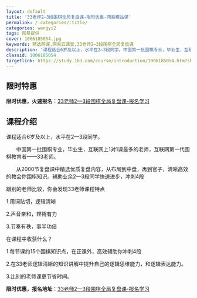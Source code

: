 ```yaml
---
layout: default
title: '33老师2—3段围棋全局复盘课-限时优惠-网易精品课'
permalink: /:categories/:title/
categories: wangyi2
tags: 网易提供
cover: 1006185054.jpg
keywords: 精选网课,网易云课堂,33老师2—3段围棋全局复盘课
description: '课程适合6岁及以上，水平在2—3段同学。中国第一批围棋专业，毕业生，互联网上1对1课最多的老师，互联网第一代围棋教育者—'
classid: 1006185054
targetlink: https://study.163.com/course/introduction/1006185054.htm?share=1&shareId=1025206652&utm_campaign=share&utm_medium=iphoneShare&utm_source=&utm_u=1025206652
---
```


## 限时特惠

**限时优惠，火速报名**：[33老师2—3段围棋全局复盘课-报名学习](https://study.163.com/course/introduction/1006185054.htm?share=1&shareId=1025206652&utm_campaign=share&utm_medium=iphoneShare&utm_source=&utm_u=1025206652)

## 课程介绍

课程适合6岁及以上，水平在2—3段同学。

       中国第一批围棋专业，毕业生，互联网上1对1课最多的老师，互联网第一代围棋教育者——33老师。

       从2000节复盘课中精选优质复盘内容，从布局到中盘，再到官子，清晰高效的教会你围棋知识。辅助业余2—3段同学快速进步，冲刺4段



跟别的老师比较，你会发现33老师课程特点

    

1.用词贴切，逻辑清晰

2.声音亲和，铿锵有力

3.节奏有秩，事半功倍



在课程中收获什么？



1.每节课约15个围棋知识点，在正课外，高效辅助你冲刺4段

2.在33老师逻辑清晰的知识讲解中提升自己的逻辑思维能力，和逻辑表达能力。

3.比别的老师课更节省时间。

**限时优惠，报名地址**：[33老师2—3段围棋全局复盘课-报名学习](https://study.163.com/course/introduction/1006185054.htm?share=1&shareId=1025206652&utm_campaign=share&utm_medium=iphoneShare&utm_source=&utm_u=1025206652)

